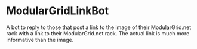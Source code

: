 # ModularGridLinkBot
A bot to reply to those that post a link to the image of their ModularGrid.net rack with a link to their ModularGrid.net rack. The actual link is much more informative than the image.
